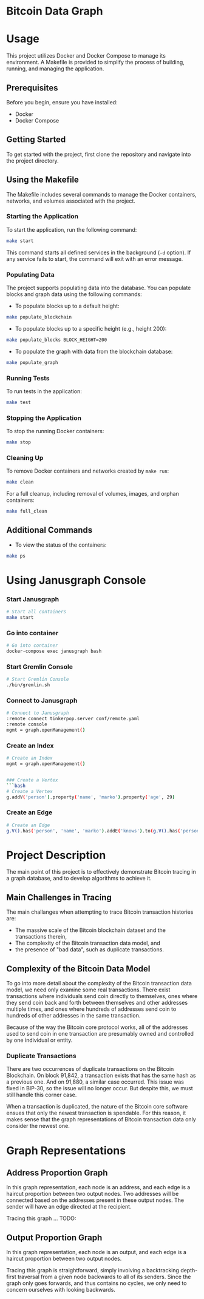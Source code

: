 # Bitcoin Data Graph

# Usage
This project utilizes Docker and Docker Compose to manage its environment. A Makefile is provided to simplify the process of building, running, and managing the application.

## Prerequisites

Before you begin, ensure you have installed:

- Docker
- Docker Compose

## Getting Started

To get started with the project, first clone the repository and navigate into the project directory.

## Using the Makefile

The Makefile includes several commands to manage the Docker containers, networks, and volumes associated with the project.

### Starting the Application

To start the application, run the following command:

```bash
make start
```

This command starts all defined services in the background (`-d` option). If any service fails to start, the command will exit with an error message.

### Populating Data

The project supports populating data into the database. You can populate blocks and graph data using the following commands:

- To populate blocks up to a default height:

```bash
make populate_blockchain
```

- To populate blocks up to a specific height (e.g., height 200):

```bash
make populate_blocks BLOCK_HEIGHT=200
```

- To populate the graph with data from the blockchain database:

```bash
make populate_graph
```

### Running Tests

To run tests in the application:

```bash
make test
```

### Stopping the Application

To stop the running Docker containers:

```bash
make stop
```

### Cleaning Up

To remove Docker containers and networks created by `make run`:

```bash
make clean
```

For a full cleanup, including removal of volumes, images, and orphan containers:

```bash
make full_clean
```

## Additional Commands

- To view the status of the containers:

```bash
make ps
```

# Using Janusgraph Console
### Start Janusgraph
```bash
# Start all containers
make start
```

### Go into container

```bash
# Go into container
docker-compose exec janusgraph bash
```

### Start Gremlin Console
```bash
# Start Gremlin Console
./bin/gremlin.sh
```

### Connect to Janusgraph
```bash
# Connect to Janusgraph
:remote connect tinkerpop.server conf/remote.yaml
:remote console
mgmt = graph.openManagement()
```

### Create an Index
```bash
# Create an Index
mgmt = graph.openManagement()


### Create a Vertex
```bash
# Create a Vertex
g.addV('person').property('name', 'marko').property('age', 29)
```

### Create an Edge
```bash
# Create an Edge
g.V().has('person', 'name', 'marko').addE('knows').to(g.V().has('person', 'name', 'vadas'))
```


# Project Description

The main point of this project is to effectively demonstrate Bitcoin tracing in a graph database, and to develop algorithms to achieve it.

## Main Challenges in Tracing
The main challanges when attempting to trace Bitcoin transaction histories are:
- The massive scale of the Bitcoin blockchain dataset and the transactions therein,
- The complexity of the Bitcoin transaction data model, and
- the presence of "bad data", such as duplicate transactions.

## Complexity of the Bitcoin Data Model
To go into more detail about the complexity of the Bitcoin transaction data model, we need only examine some real transactions. There exist transactions where individuals send coin directly to themselves, ones where they send coin back and forth between themselves and other addresses multiple times, and ones where hundreds of addresses send coin to hundreds of other addresses in the same transaction.

Because of the way the Bitcoin core protocol works, all of the addresses used to send coin in one transaction are presumably owned and controlled by one individual or entity.

### Duplicate Transactions
There are two occurrences of duplicate transactions on the Bitcoin Blockchain. On block 91,842, a transaction exists that has the same hash as a previous one. And on 91,880, a similar case occurred. This issue was fixed in BIP-30, so the issue will no longer occur. But despite this, we must still handle this corner case.

When a transaction is duplicated, the nature of the Bitcoin core software ensues that only the newest transaction is spendable. For this reason, it makes sense that the graph representations of Bitcoin transaction data only consider the newest one.

# Graph Representations

## Address Proportion Graph
In this graph representation, each node is an address, and each edge is a haircut proportion between two output nodes. Two addresses will be connected based on the addresses present in these output nodes. The sender will have an edge directed at the recipient.

Tracing this graph ... TODO: 

## Output Proportion Graph
In this graph representation, each node is an output, and each edge is a haircut proportion between two output nodes.

Tracing this graph is straightforward, simply involving a backtracking depth-first traversal from a given node backwards to all of its senders. Since the graph only goes forwards, and thus contains no cycles, we only need to concern ourselves with looking backwards.
